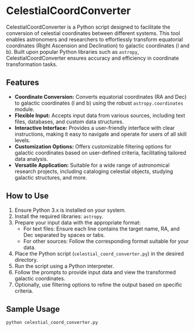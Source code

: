 # CelestialCoordConverter

CelestialCoordConverter is a Python script designed to facilitate the conversion of celestial coordinates between different systems. This tool enables astronomers and researchers to effortlessly transform equatorial coordinates (Right Ascension and Declination) to galactic coordinates (l and b). Built upon popular Python libraries such as `astropy`, CelestialCoordConverter ensures accuracy and efficiency in coordinate transformation tasks.

## Features

- **Coordinate Conversion:** Converts equatorial coordinates (RA and Dec) to galactic coordinates (l and b) using the robust `astropy.coordinates` module.
- **Flexible Input:** Accepts input data from various sources, including text files, databases, and custom data structures.
- **Interactive Interface:** Provides a user-friendly interface with clear instructions, making it easy to navigate and operate for users of all skill levels.
- **Customization Options:** Offers customizable filtering options for galactic coordinates based on user-defined criteria, facilitating tailored data analysis.
- **Versatile Application:** Suitable for a wide range of astronomical research projects, including cataloging celestial objects, studying galactic structures, and more.

## How to Use

1. Ensure Python 3.x is installed on your system.
2. Install the required libraries: `astropy`.
3. Prepare your input data with the appropriate format:
   - For text files: Ensure each line contains the target name, RA, and Dec separated by spaces or tabs.
   - For other sources: Follow the corresponding format suitable for your data.
4. Place the Python script (`celestial_coord_converter.py`) in the desired directory.
5. Run the script using a Python interpreter.
6. Follow the prompts to provide input data and view the transformed galactic coordinates.
7. Optionally, use filtering options to refine the output based on specific criteria.

## Sample Usage

```bash
python celestial_coord_converter.py
